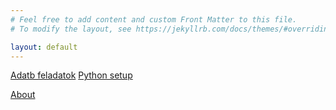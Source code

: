 ```yaml
---
# Feel free to add content and custom Front Matter to this file.
# To modify the layout, see https://jekyllrb.com/docs/themes/#overriding-theme-defaults

layout: default
---
```


[Adatb feladatok](./feladatok_01/)
[Python setup](python_setup.markdown)

[About](about.markdown)